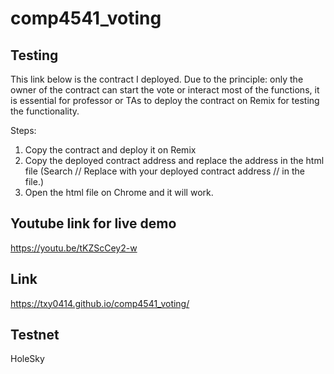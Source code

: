# comp4541_voting

## Testing
This link below is the contract I deployed. Due to the principle: only the owner of the contract can start the vote or interact most of the functions, it is essential for professor or TAs to deploy the contract on Remix for testing the functionality. 

Steps:
1. Copy the contract and deploy it on Remix
2. Copy the deployed contract address and replace the address in the html file (Search // Replace with your deployed contract address // in the file.)
3. Open the html file on Chrome and it will work.

## Youtube link for live demo
https://youtu.be/tKZScCey2-w 

## Link
https://txy0414.github.io/comp4541_voting/

## Testnet 
HoleSky
